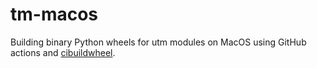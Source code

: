 # tm-macos

Building binary Python wheels for utm modules on MacOS using GitHub actions and
[cibuildwheel](https://github.com/pypa/cibuildwheel).
